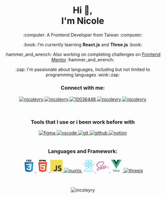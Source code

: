 <h1 align="center">Hi 👋,<br>I'm Nicole</h1>

<p align="center">:computer: A Frontend Developer from Taiwan :computer:</p>
<p align="center">:book: I’m currently learning <strong>React.js</strong> and <strong>Three.js</strong> :book:</p>
<p align="center">:hammer_and_wrench: Also working on completing challenges on <a href="https://codepen.io/nicoleyry" target="blank">Frontend Mentor</a> :hammer_and_wrench:</p>
<p align="center">:zap: I'm passionate about languages, including but not limited to programming languages :wink::zap:</p>

<h3 align="center">Connect with me:</h3>
<p align="center">
	<a href="https://codepen.io/nicoleyry" target="blank">
		<img align="center" src="https://raw.githubusercontent.com/rahuldkjain/github-profile-readme-generator/master/src/images/icons/Social/codepen.svg" alt="nicoleyry" height="30" width="40" />
	</a>
	<a href="https://dev.to/nicoleyry" target="blank">
		<img align="center" src="https://raw.githubusercontent.com/rahuldkjain/github-profile-readme-generator/master/src/images/icons/Social/devto.svg" alt="nicoleyry" height="30" width="40" />
	</a>
	<a href="https://stackoverflow.com/users/10036448" target="blank">
		<img align="center" src="https://www.vectorlogo.zone/logos/stackoverflow/stackoverflow-icon.svg" alt="10036448" width="40" height="30"/>
	</a>
    <a href="https://twitter.com/nicoleyry" target="blank">
    	<img align="center" src="https://raw.githubusercontent.com/rahuldkjain/github-profile-readme-generator/master/src/images/icons/Social/twitter.svg" alt="nicoleyry" height="30" width="40" />
    </a>
	<a href="https://linkedin.com/in/nicoleyry" target="blank">
		<img align="center" src="https://raw.githubusercontent.com/rahuldkjain/github-profile-readme-generator/master/src/images/icons/Social/linked-in-alt.svg" alt="nicoleyry" height="30" width="40" />
	</a>
</p>
<br />

<h3 align="center">Tools that I use or i been work before with</h3>
<div align="center">
    <a href="https://www.figma.com/" target="_blank" rel="noreferrer">
		<img src="https://www.vectorlogo.zone/logos/figma/figma-icon.svg" alt="figma" width="40" height="40"/>
	</a>
	<a href="https://code.visualstudio.com/" target="blank">
		<img src="https://www.vectorlogo.zone/logos/visualstudio_code/visualstudio_code-icon.svg" alt="vscode" width="40" height="40"/>
	</a>
	<a href="https://git-scm.com/" target="_blank" rel="noreferrer">
		<img src="https://www.vectorlogo.zone/logos/git-scm/git-scm-icon.svg" alt="git" width="40" height="40"/>
	</a>
	<a href="https://github.com/" target="blank">
		<img src="https://www.vectorlogo.zone/logos/github/github-tile.svg" alt="github" width="40" height="40"/>
	</a>
    <a href="https://www.notion.so/" target="blank">
		<img src="https://upload.wikimedia.org/wikipedia/commons/e/e9/Notion-logo.svg" alt="notion" width="40" height="40"/>
	</a>
</div>
<br />

<h3 align="center">Languages and Framework:</h3>
<p align="center">
	<a href="https://www.w3schools.com/css/" target="_blank" rel="noreferrer">
		<img src="https://raw.githubusercontent.com/devicons/devicon/master/icons/css3/css3-original-wordmark.svg" alt="css3" width="40" height="40"/>
	</a>
	<a href="https://www.w3.org/html/" target="_blank" rel="noreferrer">
		<img src="https://raw.githubusercontent.com/devicons/devicon/master/icons/html5/html5-original-wordmark.svg" alt="html5" width="40" height="40"/> 
	</a>
	<a href="https://developer.mozilla.org/en-US/docs/Web/JavaScript" target="_blank" rel="noreferrer">
		<img src="https://raw.githubusercontent.com/devicons/devicon/master/icons/javascript/javascript-original.svg" alt="javascript" width="40" height="40"/>
	</a>
	<a href="https://nuxtjs.org/" target="_blank" rel="noreferrer">
		<img src="https://www.vectorlogo.zone/logos/nuxtjs/nuxtjs-icon.svg" alt="nuxtjs" width="40" height="40"/>
	</a>
	<a href="https://reactjs.org/" target="_blank" rel="noreferrer">
		<img src="https://raw.githubusercontent.com/devicons/devicon/master/icons/react/react-original-wordmark.svg" alt="react" width="40" height="40"/>
	</a>
	<a href="https://sass-lang.com" target="_blank" rel="noreferrer">
		<img src="https://raw.githubusercontent.com/devicons/devicon/master/icons/sass/sass-original.svg" alt="sass" width="40" height="40"/>
	</a>
	<a href="https://vuejs.org/" target="_blank" rel="noreferrer">
		<img src="https://raw.githubusercontent.com/devicons/devicon/master/icons/vuejs/vuejs-original-wordmark.svg" alt="vuejs" width="40" height="40"/>
	</a>
	<a href="https://threejs.org" target="_blank" rel="noreferrer">
		<img src="https://upload.wikimedia.org/wikipedia/commons/3/3f/Three.js_Icon.svg" alt="threejs" width="40" height="40"/>
	</a>
</p>
<br />

<p align="center">
    <img width="40%" src="https://github-readme-stats.vercel.app/api/top-langs?username=nicoleyry&show_icons=true&theme=onedark&locale=en&layout=compact" alt="nicoleyry" />
</p>
